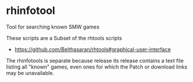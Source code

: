 # rhinfotool
Tool for searching known SMW games

These scripts are a Subset of the rhtools scripts
- https://github.com/Belthasaran/rhtools#graphical-user-interface

The rhinfotools is separate because release its release contains a text file listing all "known" games,
even ones for which the Patch or download links may be unavailable.

